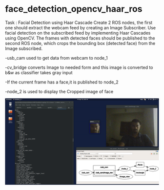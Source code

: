 # face_detection_opencv_haar_ros


Task​ : Facial Detection using Haar Cascade
Create 2 ROS nodes, the first one should extract the webcam feed by creating an
Image Subscriber. Use facial detection on the subscribed feed by implementing Haar
Cascades using OpenCV. The frames with detected faces should be published to the
second ROS node, which crops the bounding box (detected face) from the Image
subscribed.

-usb_cam used to get data from webcam to node_1

-cv_bridge converts Image to needed form and this image is converted to b&w as classifier takes gray input 

-If the current frame has a face,it is published to node_2

-node_2 is used to display the Cropped image of face



![](https://github.com/ayush111111/face_detection_opencv_haar_ros/blob/master/Screenshot%20from%202020-04-10%2023-31-14.png)

